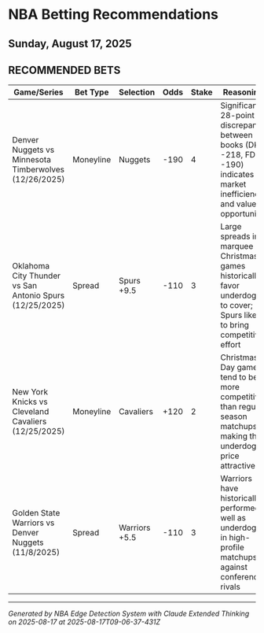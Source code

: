 # NBA Betting Recommendations
## Sunday, August 17, 2025

## RECOMMENDED BETS
| Game/Series | Bet Type | Selection | Odds | Stake | Reasoning |
|-------------|----------|-----------|------|-------|-----------|
| Denver Nuggets vs Minnesota Timberwolves (12/26/2025) | Moneyline | Nuggets | -190 | 4 | Significant 28-point discrepancy between books (DK -218, FD -190) indicates market inefficiency and value opportunity |
| Oklahoma City Thunder vs San Antonio Spurs (12/25/2025) | Spread | Spurs +9.5 | -110 | 3 | Large spreads in marquee Christmas games historically favor underdogs to cover; Spurs likely to bring competitive effort |
| New York Knicks vs Cleveland Cavaliers (12/25/2025) | Moneyline | Cavaliers | +120 | 2 | Christmas Day games tend to be more competitive than regular season matchups, making this underdog price attractive |
| Golden State Warriors vs Denver Nuggets (11/8/2025) | Spread | Warriors +5.5 | -110 | 3 | Warriors have historically performed well as underdogs in high-profile matchups against conference rivals |

---
*Generated by NBA Edge Detection System with Claude Extended Thinking on 2025-08-17 at 2025-08-17T09-06-37-431Z*
